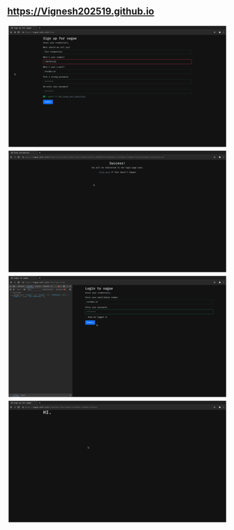 ## https://Vignesh202519.github.io

![Sign-Up](images/signup.png)
![Redirect](images/redirect.png)
![Login](images/login.png)
![Home](images/home.png)
